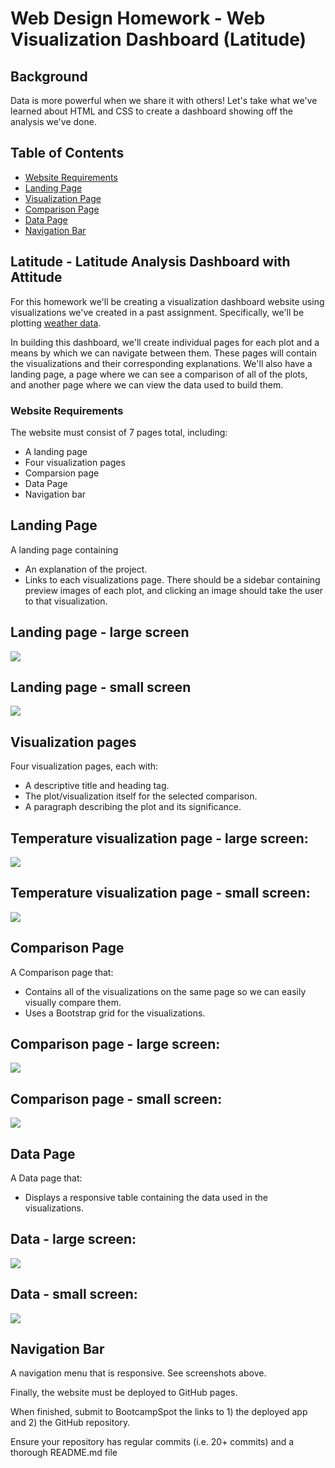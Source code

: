 # Web Design Homework - Web Visualization Dashboard (Latitude)

## Background

Data is more powerful when we share it with others! Let's take what we've learned about HTML and CSS to create a dashboard showing off the analysis we've done.

## Table of Contents ##
* [Website Requirements](https://github.com/adriana-icasiano/web-design-challenge#Website-Requirements)
* [Landing Page](https://github.com/adriana-icasiano/web-design-challenge#Landing-Page)
* [Visualization Page](https://github.com/adriana-icasiano/web-design-challenge#Visualization-Pages)
* [Comparison Page](https://github.com/adriana-icasiano/web-design-challenge#Comparison-Page)
* [Data Page](https://github.com/adriana-icasiano/web-design-challenge#Data-Page)
* [Navigation Bar](https://github.com/adriana-icasiano/web-design-challenge#Navigation-Bar)
## Latitude - Latitude Analysis Dashboard with Attitude

For this homework we'll be creating a visualization dashboard website using visualizations we've created in a past assignment. Specifically, we'll be plotting [weather data](Resources/cities.csv).

In building this dashboard, we'll create individual pages for each plot and a means by which we can navigate between them. These pages will contain the visualizations and their corresponding explanations. We'll also have a landing page, a page where we can see a comparison of all of the plots, and another page where we can view the data used to build them.

### Website Requirements
The website must consist of 7 pages total, including:
* A landing page
* Four visualization pages
* Comparsion page
* Data Page
* Navigation bar

## Landing Page
A landing page containing
  * An explanation of the project.
  * Links to each visualizations page. There should be a sidebar containing preview images of each plot, and clicking an image should take the user to that visualization.

## Landing page - large screen

![](https://github.com/adriana-icasiano/web-design-challenge/blob/0d897406dfd49cdae710f91a017e8adb7c10742d/Images/landing_large.PNG)
 
## Landing page - small screen

![](https://github.com/adriana-icasiano/web-design-challenge/blob/0d897406dfd49cdae710f91a017e8adb7c10742d/Images/landing_small.PNG)


## Visualization pages
Four visualization pages, each with:
  * A descriptive title and heading tag.
  * The plot/visualization itself for the selected comparison.
  * A paragraph describing the plot and its significance.

## Temperature visualization page - large screen:

![](https://github.com/adriana-icasiano/web-design-challenge/blob/0d897406dfd49cdae710f91a017e8adb7c10742d/Images/visualization_large.PNG)

## Temperature visualization page - small screen:

![](https://github.com/adriana-icasiano/web-design-challenge/blob/0d897406dfd49cdae710f91a017e8adb7c10742d/Images/visualization_small.PNG)

## Comparison Page
A Comparison page that:
  * Contains all of the visualizations on the same page so we can easily visually compare them.
  * Uses a Bootstrap grid for the visualizations.

## Comparison page - large screen:

![](https://github.com/adriana-icasiano/web-design-challenge/blob/0d897406dfd49cdae710f91a017e8adb7c10742d/Images/comparison_large.PNG)

## Comparison page - small screen:

![](https://github.com/adriana-icasiano/web-design-challenge/blob/0d897406dfd49cdae710f91a017e8adb7c10742d/Images/comparison_small.PNG)


## Data Page
A Data page that:
  * Displays a responsive table containing the data used in the visualizations.
  
## Data - large screen:
![](https://github.com/adriana-icasiano/web-design-challenge/blob/0d897406dfd49cdae710f91a017e8adb7c10742d/Images/data_large.PNG)

## Data - small screen:
![](https://github.com/adriana-icasiano/web-design-challenge/blob/0d897406dfd49cdae710f91a017e8adb7c10742d/Images/data_small.PNG)


## Navigation Bar
A navigation menu that is responsive. See screenshots above.


Finally, the website must be deployed to GitHub pages.

When finished, submit to BootcampSpot the links to 1) the deployed app and 2) the GitHub repository.

Ensure your repository has regular commits (i.e. 20+ commits) and a thorough README.md file

